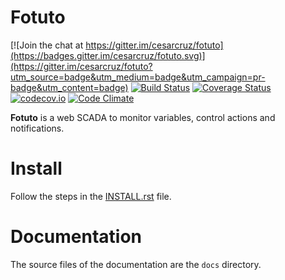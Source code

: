 # Fotuto

[![Join the chat at https://gitter.im/cesarcruz/fotuto](https://badges.gitter.im/cesarcruz/fotuto.svg)](https://gitter.im/cesarcruz/fotuto?utm_source=badge&utm_medium=badge&utm_campaign=pr-badge&utm_content=badge)
[![Build Status](https://travis-ci.org/cesarcruz/fotuto.svg?branch=master)](https://travis-ci.org/cesarcruz/fotuto)
[![Coverage Status](https://coveralls.io/repos/github/cesarcruz/fotuto/badge.svg?branch=master)](https://coveralls.io/github/cesarcruz/fotuto?branch=master)
[![codecov.io](https://codecov.io/github/cesarcruz/fotuto/coverage.svg?branch=master)](https://codecov.io/github/cesarcruz/fotuto?branch=master)
[![Code Climate](https://codeclimate.com/github/cesarcruz/fotuto/badges/gpa.svg)](https://codeclimate.com/github/cesarcruz/fotuto)

**Fotuto** is a web SCADA to monitor variables, control actions and notifications.

# Install

Follow the steps in the [INSTALL.rst](https://github.com/cesarcruz/fotuto/blob/master/INSTALL.rst) file.

# Documentation

The source files of the documentation are the `docs` directory.
